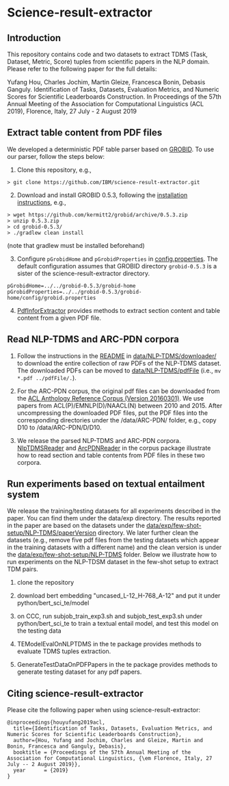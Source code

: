 # Science-result-extractor

## Introduction 


This repository contains code and two datasets to extract TDMS (Task, Dataset, Metric, Score) tuples from scientific papers in the NLP domain. Please refer to the following paper for the full details:

Yufang Hou, Charles Jochim, Martin Gleize, Francesca Bonin, Debasis Ganguly. Identification of Tasks, Datasets, Evaluation Metrics, and Numeric Scores for Scientific Leaderboards Construction. In Proceedings of the 57th Annual Meeting of the Association for Computational Linguistics (ACL 2019), Florence, Italy, 27 July - 2 August 2019

## Extract table content from PDF files

We developed a deterministic PDF table parser based on [GROBID](https://github.com/kermitt2/grobid). To use our parser, follow the steps below:

1) Clone this repository, e.g., 
```
> git clone https://github.com/IBM/science-result-extractor.git
```

2) Download and install GROBID 0.5.3, following the [installation instructions](https://grobid.readthedocs.io/en/latest/Install-Grobid/#getting-grobid), e.g., 
```
> wget https://github.com/kermitt2/grobid/archive/0.5.3.zip
> unzip 0.5.3.zip
> cd grobid-0.5.3/
> ./gradlew clean install
```
(note that gradlew must be installed beforehand)

3) Configure `pGrobidHome` and `pGrobidProperties` in [config.properties](nlpLeaderboard/config.properties). The default configuration assumes that GROBID directory `grobid-0.5.3` is a sister of the science-result-extractor directory.
```
pGrobidHome=../../grobid-0.5.3/grobid-home
pGrobidProperties=../../grobid-0.5.3/grobid-home/config/grobid.properties 
```

4) [PdfInforExtractor](nlpLeaderboard/src/main/java/com/ibm/sre/pdfparser/PdfInforExtractor.java) provides methods to extract section content and table content from a given PDF file.


## Read NLP-TDMS and ARC-PDN corpora 

1) Follow the instructions in the [README](data/NLP-TDMS/downloader/README.md) in [data/NLP-TDMS/downloader/](data/NLP-TDMS/downloader/) to download the entire collection of raw PDFs of the NLP-TDMS dataset.  The downloaded PDFs can be moved to [data/NLP-TDMS/pdfFile](./data/NLP-TDMS/pdfFile) (i.e., `mv *.pdf ../pdfFile/.`).

2) For the ARC-PDN corpus, the original pdf files can be downloaded from the [ACL Anthology Reference Corpus (Version 20160301)](https://acl-arc.comp.nus.edu.sg/). We use papers from ACL(P)/EMNLP(D)/NAACL(N) between 2010 and 2015. After uncompressing the downloaded PDF files, put the PDF files into the corresponding directories under the /data/ARC-PDN/ folder, e.g., copy D10 to /data/ARC-PDN/D/D10.

3) We release the parsed NLP-TDMS and ARC-PDN corpora. [NlpTDMSReader](nlpLeaderboard/src/main/java/com/ibm/sre/data/corpus/NlpTDMSReader.java) and [ArcPDNReader](nlpLeaderboard/src/main/java/com/ibm/sre/data/corpus/ArcPDNReader.java) in the corpus package illustrate how to read section and table contents from PDF files in these two corpora. 


## Run experiments based on textual entailment system

We release the training/testing datasets for all experiments described in the paper. You can find them under the data/exp directory. The results reported in the paper are based on the datasets under the [data/exp/few-shot-setup/NLP-TDMS/paperVersion](data/exp/few-shot-setup/NLP-TDMS/paperVersion) directory. We later further clean the datasets (e.g., remove five pdf files from the testing datasets which appear in the training datasets with a different name) and the clean version is under the [data/exp/few-shot-setup/NLP-TDMS](data/exp/few-shot-setup/NLP-TDMS) folder. Below we illustrate how to run experiments on the NLP-TDSM dataset in the few-shot setup to extract TDM pairs. 


1) clone the repository

2) download bert embedding "uncased_L-12_H-768_A-12" and put it under python/bert_sci_te/model

3) on CCC, run subjob_train_exp3.sh and subjob_test_exp3.sh under python/bert_sci_te to train a textual entail model, and test this model on the testing data

4) TEModelEvalOnNLPTDMS in the te package provides methods to evaluate TDMS tuples extraction.

5) GenerateTestDataOnPDFPapers in the te package provides methods to generate testing dataset for any pdf papers.


## Citing science-result-extractor
Please cite the following paper when using science-result-extractor:

```
@inproceedings{houyufang2019acl,
  title={Identification of Tasks, Datasets, Evaluation Metrics, and Numeric Scores for Scientific Leaderboards Construction},
  author={Hou, Yufang and Jochim, Charles and Gleize, Martin and Bonin, Francesca and Ganguly, Debasis},
  booktitle = {Proceedings of the 57th Annual Meeting of the Association for Computational Linguistics, {\em Florence, Italy, 27 July -- 2 August 2019}},
  year      = {2019}
}
```
